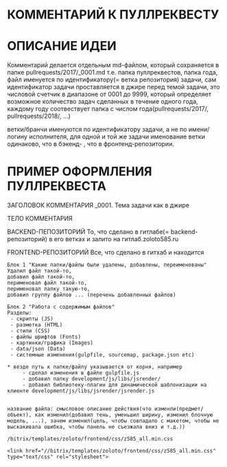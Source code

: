 КОММЕНТАРИЙ К ПУЛЛРЕКВЕСТУ
============================
# ОПИСАНИЕ ИДЕИ
Комментарий делается отдельным md-файлом, который сохраняется в папке pullrequests/2017/_0001.md
т.е. папка пуллреквестов, папка года, файл именуется по идентификатору(= ветка репозитория) задачи,
сам идентификатор задачи проставляется в джире перед темой задачи, это числовой счетчик в диапазоне от 0001 до 9999,
который определяет возможное количество задач сделанных в течение одного года,
каждому году соотвествует папка с числом года(pullrequests/2017/, pullrequests/2018/, ...)

ветки/бранчи именуются по идентификатору задачи, а не по имени/логину исполнителя,
для одной и той же задачи именование ветки одинаково, что в бэкенд- , что в фронтенд-репозитории.





# ПРИМЕР ОФОРМЛЕНИЯ ПУЛЛРЕКВЕСТА
ЗАГОЛОВОК КОММЕНТАРИЯ
_0001. Тема задачи как в джире


ТЕЛО КОММЕНТАРИЯ

BACKEND-ПЕПОЗИТОРИЙ
	То, что сделано в гитлабе(= backend-репозиторий) в его ветках и залито на гитлаб.zoloto585.ru

FRONTEND-РЕПОЗИТОРИЙ
	Все, что сделано в гитхаб и находится

	Блок 1 "Какие папки/файлы были удалены, добавлены, переименованы"
	Удалил файл такой-то, 
	добавил файл такой-то,
	перименовал файл такой-то,
	перименовал папку такую-то,
	добавил группу файлов ... (перечень добавленных файлов)

	Блок 2 "Работа с содержимым файлов"
	Разделы:
	 - скрипты (JS)
	 - разметка (HTML)
	 - стили (CSS)
	 - файлы шрифтов (Fonts)
	 - картинки/графика (Images)
	 - data/json (Data)
	 - системные изменения(gulpfile, sourcemap, package.json etc)

	* везде путь к папке/файлу указывается от корня, например
		 - сделал изменения в файле gulpfile.js
		 - добавил папку development/js/libs/jsrender/ 
		 - добавил библиотеку-плагин для динамической шаблонизации на клиенте development/js/libs/jsrender/jsrender.js


	название файла: смысловое описание действия(что изменли(предмет/объект), как изменил(добавил тень, уменьшил ширину, изменил блочную модель, ...), зачем изменил(цель, чтобы совпадало с макетом, чтобы не выскакивала ошибка, чтобы панель не съезжала вниз и т.д.))

	/bitrix/templates/zoloto/frontend/css/z585_all.min.css

	<link href="//bitrix/templates/zoloto/frontend/css/z585_all.min.css" type="text/css" rel="stylesheet">